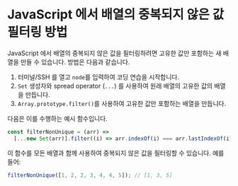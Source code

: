 # JavaScript 에서 배열의 중복되지 않은 값 필터링 방법

JavaScript 에서 배열의 중복되지 않은 값을 필터링하려면 고유한 값만 포함하는 새 배열을 만들 수 있습니다. 방법은 다음과 같습니다.

1. 터미널/SSH 를 열고 `node`를 입력하여 코딩 연습을 시작합니다.
2. `Set` 생성자와 spread operator (`...`) 를 사용하여 원래 배열의 고유한 값의 배열을 만듭니다.
3. `Array.prototype.filter()`를 사용하여 고유한 값만 포함하는 배열을 만듭니다.

다음은 이를 수행하는 예시 함수입니다.

```js
const filterNonUnique = (arr) =>
  [...new Set(arr)].filter((i) => arr.indexOf(i) === arr.lastIndexOf(i));
```

이 함수를 모든 배열과 함께 사용하여 중복되지 않은 값을 필터링할 수 있습니다. 예를 들어:

```js
filterNonUnique([1, 2, 2, 3, 4, 4, 5]); // [1, 3, 5]
```
